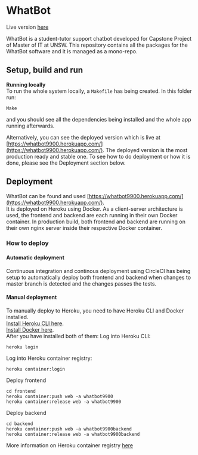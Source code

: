 # WhatBot

Live version [here](https://whatbot9900.herokuapp.com/)

WhatBot is a student-tutor support chatbot developed for Capstone Project of Master of IT at UNSW. This repository contains all the packages for the WhatBot software and it is managed as a mono-repo.  

## Setup, build and run

**Running locally**  
To run the whole system locally, a `Makefile` has being created. In this folder run:
```
Make
```
and you should see all the dependencies being installed and the whole app running afterwards.

Alternatively, you can see the deployed version which is live at [https://whatbot9900.herokuapp.com/](https://whatbot9900.herokuapp.com/). The deployed version is the most production ready
and stable one. To see how to do deployment or how it is done, please see the Deployment section below.

## Deployment

WhatBot can be found and used [https://whatbot9900.herokuapp.com/](https://whatbot9900.herokuapp.com/).  
It is deployed on Heroku using Docker. As a client-server architecture is used, the frontend and backend are each running in their own Docker container. In production build, both frontend and backend are running on their own nginx server inside their respective Docker container.

### How to deploy

#### Automatic deployment

Continuous integration and continous deployment using CircleCI has being setup to automatically deploy both frontend and backend when changes to master branch is detected and the changes passes the tests.

#### Manual deployment

To manually deploy to Heroku, you need to have Heroku CLI and Docker installed.  
[Install Heroku CLI here](https://devcenter.heroku.com/articles/heroku-cli).  
[Install Docker here](https://docs.docker.com/install/).  
After you have installed both of them:
Log into Heroku CLI:
```
heroku login
```
Log into Heroku container registry:
```
heroku container:login
```
Deploy frontend
```
cd frontend
heroku container:push web -a whatbot9900
heroku container:release web -a whatbot9900
```
Deploy backend
```
cd backend
heroku container:push web -a whatbot9900backend
heroku container:release web -a whatbot9900backend
```
More information on Heroku container registry [here](https://devcenter.heroku.com/articles/container-registry-and-runtime)
